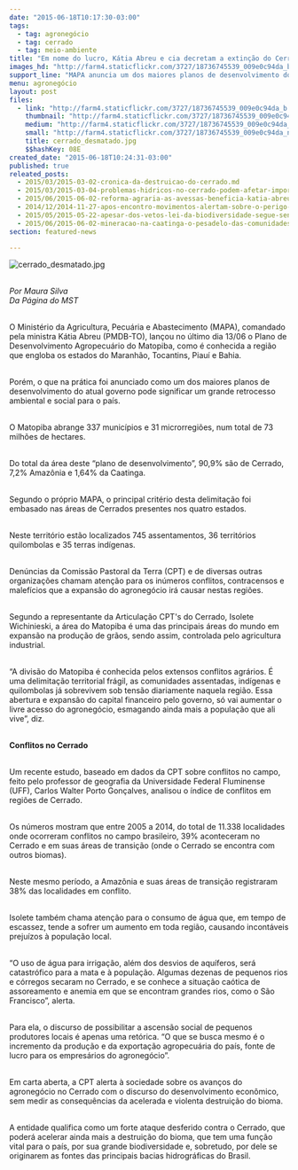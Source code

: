 ```yaml
---
date: "2015-06-18T10:17:30-03:00"
tags:
  - tag: agronegócio
  - tag: cerrado
  - tag: meio-ambiente
title: "Em nome do lucro, Kátia Abreu e cia decretam a extinção do Cerrado"
images_hd: "http://farm4.staticflickr.com/3727/18736745539_009e0c94da_b.jpg"
support_line: "MAPA anuncia um dos maiores planos de desenvolvimento do Cerrado, mas na prática pode significar um grande retrocesso ambiental e social."
menu: agronegócio
layout: post
files:
  - link: "http://farm4.staticflickr.com/3727/18736745539_009e0c94da_b.jpg"
    thumbnail: "http://farm4.staticflickr.com/3727/18736745539_009e0c94da_t.jpg"
    medium: "http://farm4.staticflickr.com/3727/18736745539_009e0c94da_z.jpg"
    small: "http://farm4.staticflickr.com/3727/18736745539_009e0c94da_n.jpg"
    title: cerrado_desmatado.jpg
    $$hashKey: 08E
created_date: "2015-06-18T10:24:31-03:00"
published: true
releated_posts:
  - 2015/03/2015-03-02-cronica-da-destruicao-do-cerrado.md
  - 2015/03/2015-03-04-problemas-hidricos-no-cerrado-podem-afetar-importantes-setores-da-economia.md
  - 2015/06/2015-06-02-reforma-agraria-as-avessas-beneficia-katia-abreu.md
  - 2014/12/2014-11-27-apos-encontro-movimentos-alertam-sobre-o-perigo-que-corre-o-cerrado.md
  - 2015/05/2015-05-22-apesar-dos-vetos-lei-da-biodiversidade-segue-sendo-um-retrocesso-afirma-especialista.md
  - 2015/06/2015-06-02-mineracao-na-caatinga-o-pesadelo-das-comunidades-rurais.md
section: featured-news

---
```

<p><img alt="cerrado_desmatado.jpg" src="http://farm4.staticflickr.com/3727/18736745539_009e0c94da_b.jpg" /></p>

<p><br />
<em>Por Maura Silva<br />
Da P&aacute;gina do MST</em></p>

<p><br />
O Minist&eacute;rio da Agricultura, Pecu&aacute;ria e Abastecimento (MAPA), comandado pela ministra K&aacute;tia Abreu (PMDB-TO), lan&ccedil;ou no &uacute;ltimo dia 13/06 o Plano de Desenvolvimento Agropecu&aacute;rio do Matopiba, como &eacute; conhecida a regi&atilde;o que engloba os estados do Maranh&atilde;o, Tocantins, Piau&iacute; e Bahia.</p>

<p><br />
Por&eacute;m, o que na pr&aacute;tica foi anunciado como um dos maiores planos de desenvolvimento do atual governo pode significar um grande retrocesso ambiental e social para o pa&iacute;s.</p>

<p><br />
O Matopiba abrange 337 munic&iacute;pios e 31 microrregi&otilde;es, num total de 73 milh&otilde;es de hectares.</p>

<p><br />
Do total da &aacute;rea deste &ldquo;plano de desenvolvimento&rdquo;, 90,9% s&atilde;o de Cerrado, 7,2% Amaz&ocirc;nia e 1,64% da Caatinga.</p>

<p><br />
Segundo o pr&oacute;prio MAPA, o principal crit&eacute;rio desta delimita&ccedil;&atilde;o foi embasado nas &aacute;reas de Cerrados presentes nos quatro estados.</p>

<p><br />
Neste territ&oacute;rio est&atilde;o localizados 745 assentamentos, 36 territ&oacute;rios quilombolas e 35 terras ind&iacute;genas.</p>

<p><br />
Den&uacute;ncias da Comiss&atilde;o Pastoral da Terra (CPT) e de diversas outras organiza&ccedil;&otilde;es chamam aten&ccedil;&atilde;o para os in&uacute;meros conflitos, contracensos e malef&iacute;cios que a expans&atilde;o do agroneg&oacute;cio ir&aacute; causar nestas regi&otilde;es.</p>

<p><br />
Segundo a representante da Articula&ccedil;&atilde;o CPT&#39;s do Cerrado, Isolete Wichinieski, a &aacute;rea do Matopiba &eacute; uma das principais &aacute;reas do mundo em expans&atilde;o na produ&ccedil;&atilde;o de gr&atilde;os, sendo assim, controlada pelo agricultura industrial.</p>

<p><br />
&ldquo;A divis&atilde;o do Matopiba &eacute; conhecida pelos extensos conflitos agr&aacute;rios. &Eacute; uma delimita&ccedil;&atilde;o territorial fr&aacute;gil, as comunidades assentadas, ind&iacute;genas e quilombolas j&aacute; sobrevivem sob tens&atilde;o diariamente naquela regi&atilde;o. Essa abertura e expans&atilde;o do capital financeiro pelo governo, s&oacute; vai aumentar o livre acesso do agroneg&oacute;cio, esmagando ainda mais a popula&ccedil;&atilde;o que ali vive&rdquo;, diz. &nbsp;</p>

<p><br />
<strong>Conflitos no Cerrado</strong></p>

<p><br />
Um recente estudo, baseado em dados da CPT sobre conflitos no campo, feito pelo professor de geografia da Universidade Federal Fluminense (UFF), Carlos Walter Porto Gon&ccedil;alves, analisou o &iacute;ndice de conflitos em regi&otilde;es de Cerrado.</p>

<p><br />
Os n&uacute;meros mostram que entre 2005 a 2014, do total de 11.338 localidades onde ocorreram conflitos no campo brasileiro, 39% aconteceram no Cerrado e em suas &aacute;reas de transi&ccedil;&atilde;o (onde o Cerrado se encontra com outros biomas).</p>

<p><br />
Neste mesmo per&iacute;odo, a Amaz&ocirc;nia e suas &aacute;reas de transi&ccedil;&atilde;o registraram 38% das localidades em conflito.</p>

<p><br />
Isolete tamb&eacute;m chama aten&ccedil;&atilde;o para o consumo de &aacute;gua que, em tempo de escassez, tende a sofrer um aumento em toda regi&atilde;o, causando incont&aacute;veis preju&iacute;zos &agrave; popula&ccedil;&atilde;o local.</p>

<p><br />
&ldquo;O uso de &aacute;gua para irriga&ccedil;&atilde;o, al&eacute;m dos desvios de aqu&iacute;feros, ser&aacute; catastr&oacute;fico para a mata e &agrave; popula&ccedil;&atilde;o. Algumas dezenas de pequenos rios e c&oacute;rregos secaram no Cerrado, e se conhece a situa&ccedil;&atilde;o ca&oacute;tica de assoreamento e anemia em que se encontram grandes rios, como o S&atilde;o Francisco&rdquo;, alerta.</p>

<p><br />
Para ela, o discurso de possibilitar a ascens&atilde;o social de pequenos produtores locais &eacute; apenas uma ret&oacute;rica. &ldquo;O que se busca mesmo &eacute; o incremento da produ&ccedil;&atilde;o e da exporta&ccedil;&atilde;o agropecu&aacute;ria do pa&iacute;s, fonte de lucro para os empres&aacute;rios do agroneg&oacute;cio&rdquo;.</p>

<p><br />
Em carta aberta, a CPT alerta &agrave; sociedade sobre os avan&ccedil;os do agroneg&oacute;cio no Cerrado&nbsp;com o discurso do desenvolvimento econ&ocirc;mico, sem medir as consequ&ecirc;ncias da acelerada e violenta destrui&ccedil;&atilde;o do bioma.</p>

<p><br />
A entidade qualifica como um forte ataque desferido contra o Cerrado, que poder&aacute; acelerar ainda mais a destrui&ccedil;&atilde;o do bioma, que tem uma fun&ccedil;&atilde;o vital para o pa&iacute;s, por sua grande biodiversidade e, sobretudo, por dele se originarem as fontes das principais bacias hidrogr&aacute;ficas do Brasil.</p>
